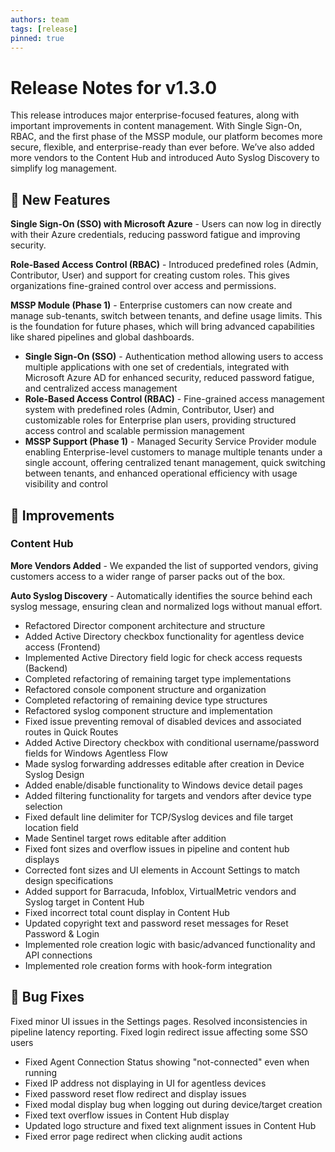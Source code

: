 ```yaml
---
authors: team
tags: [release]
pinned: true
---
```


# Release Notes for v1.3.0

This release introduces major enterprise-focused features, along with important improvements in content management. With Single Sign-On, RBAC, and the first phase of the MSSP module, our platform becomes more secure, flexible, and enterprise-ready than ever before. We’ve also added more vendors to the Content Hub and introduced Auto Syslog Discovery to simplify log management.

<!-- truncate --> 

## :rocket: New Features

**Single Sign-On (SSO) with Microsoft Azure** - Users can now log in directly with their Azure credentials, reducing password fatigue and improving security.

**Role-Based Access Control (RBAC)** - Introduced predefined roles (Admin, Contributor, User) and support for creating custom roles. This gives organizations fine-grained control over access and permissions.

**MSSP Module (Phase 1)** - Enterprise customers can now create and manage sub-tenants, switch between tenants, and define usage limits. This is the foundation for future phases, which will bring advanced capabilities like shared pipelines and global dashboards.

- **Single Sign-On (SSO)** - Authentication method allowing users to access multiple applications with one set of credentials, integrated with Microsoft Azure AD for enhanced security, reduced password fatigue, and centralized access management
- **Role-Based Access Control (RBAC)** - Fine-grained access management system with predefined roles (Admin, Contributor, User) and customizable roles for Enterprise plan users, providing structured access control and scalable permission management
- **MSSP Support (Phase 1)** - Managed Security Service Provider module enabling Enterprise-level customers to manage multiple tenants under a single account, offering centralized tenant management, quick switching between tenants, and enhanced operational efficiency with usage visibility and control

## :wrench: Improvements

### Content Hub

**More Vendors Added** - We expanded the list of supported vendors, giving customers access to a wider range of parser packs out of the box.

**Auto Syslog Discovery** - Automatically identifies the source behind each syslog message, ensuring clean and normalized logs without manual effort.

- Refactored Director component architecture and structure
- Added Active Directory checkbox functionality for agentless device access (Frontend)
- Implemented Active Directory field logic for check access requests (Backend)
- Completed refactoring of remaining target type implementations
- Refactored console component structure and organization
- Completed refactoring of remaining device type structures
- Refactored syslog component structure and implementation
- Fixed issue preventing removal of disabled devices and associated routes in Quick Routes
- Added Active Directory checkbox with conditional username/password fields for Windows Agentless Flow
- Made syslog forwarding addresses editable after creation in Device Syslog Design
- Added enable/disable functionality to Windows device detail pages
- Added filtering functionality for targets and vendors after device type selection
- Fixed default line delimiter for TCP/Syslog devices and file target location field
- Made Sentinel target rows editable after addition
- Fixed font sizes and overflow issues in pipeline and content hub displays
- Corrected font sizes and UI elements in Account Settings to match design specifications
- Added support for Barracuda, Infoblox, VirtualMetric vendors and Syslog target in Content Hub
- Fixed incorrect total count display in Content Hub
- Updated copyright text and password reset messages for Reset Password & Login
- Implemented role creation logic with basic/advanced functionality and API connections
- Implemented role creation forms with hook-form integration

## :bug: Bug Fixes

Fixed minor UI issues in the Settings pages. Resolved inconsistencies in pipeline latency reporting. Fixed login redirect issue affecting some SSO users

- Fixed Agent Connection Status showing "not-connected" even when running
- Fixed IP address not displaying in UI for agentless devices
- Fixed password reset flow redirect and display issues
- Fixed modal display bug when logging out during device/target creation
- Fixed text overflow issues in Content Hub display
- Updated logo structure and fixed text alignment issues in Content Hub
- Fixed error page redirect when clicking audit actions
